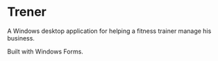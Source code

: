 # Trener #

A Windows desktop application for helping a fitness trainer manage his business.

Built with Windows Forms.
